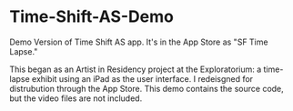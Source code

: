 Time-Shift-AS-Demo
==================

Demo Version of Time Shift AS app. It's in the App Store as "SF Time Lapse."

This began as an Artist in Residency project at the Exploratorium: a time-lapse exhibit using an iPad as the user interface. I redeisgned for distrubution through the App Store. This demo contains the source code, but the video files are not included.
